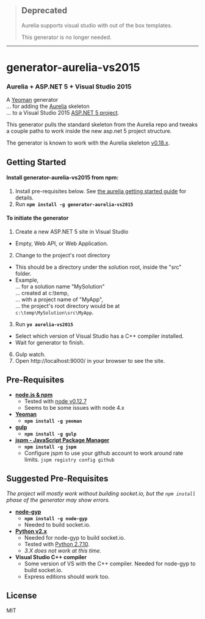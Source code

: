 > ## Deprecated
> Aurelia supports visual studio with out of the box templates.
> 
> This generator is no longer needed.
> 
--------------------

# generator-aurelia-vs2015

### Aurelia + ASP.NET 5 + Visual Studio 2015

A [Yeoman](http://yeoman.io) generator  
... for adding the [Aurelia](http://aurelia.io) skeleton  
... to a Visual Studio 2015 [ASP.NET 5 project](http://www.asp.net/vnext).

This generator pulls the standard skeleton from the Aurelia repo and tweaks a couple paths to work inside the new asp.net 5 project structure.

The generator is known to work with the Aurelia skeleton [v0.18.x](https://github.com/aurelia/skeleton-navigation/tree/0.18.1).

## Getting Started

#### Install generator-aurelia-vs2015 from npm:

1. Install pre-requisites below. See [the aurelia getting started guide](http://aurelia.io/get-started.html) for details.
2. Run **`npm install -g generator-aurelia-vs2015`**

#### To initiate the generator

1. Create a new ASP.NET 5 site in Visual Studio
  - Empty, Web API, or Web Application.
2. Change to the project's root directory
  - This should be a directory under the solution root, inside the "src" folder.
  - Example,  
... for a solution name "MySolution"  
... created at c:\temp,  
... with a project name of "MyApp",  
... the project's root directory would be at `c:\temp\MySolution\src\MyApp`.
3. Run **`yo aurelia-vs2015`**
  - Select which version of Visual Studio has a C++ compiler installed.
  - Wait for generator to finish.
6. Gulp watch.
7. Open http://localhost:9000/ in your browser to see the site.


## Pre-Requisites

- **[node.js & npm](https://nodejs.org)**
  - Tested with [node v0.12.7](https://nodejs.org/dist/v0.12.7/)
  - Seems to be some issues with node 4.x
- **[Yeoman](http://yeoman.io/)**
  - **`npm install -g yeoman`**
- **[gulp](http://gulpjs.com/)**
  - **`npm install -g gulp`**
- **[jspm - JavaScript Package Manager](http://jspm.io/)**
  - **`npm install -g jspm`**
  - Configure jspm to use your github account to work around rate limits. `jspm registry config github`

## Suggested Pre-Requisites

*The project will mostly work without building socket.io, but the `npm install` phase of the generator may show errors.* 

- **[node-gyp](https://www.npmjs.com/package/node-gyp)** 
  - **`npm install -g node-gyp`**
  - Needed to build socket.io.
- **[Python v2.x](https://www.python.org/)** 
  - Needed for node-gyp to build socket.io.
  - Tested with [Python 2.7.10](https://www.python.org/downloads/release/python-2710/). 
  - *3.X does not work at this time.*
- **Visual Studio C++ compiler**
  - Some version of VS with the C++ compiler. Needed for node-gyp to build socket.io.
  - Express editions should work too.


## License

MIT

